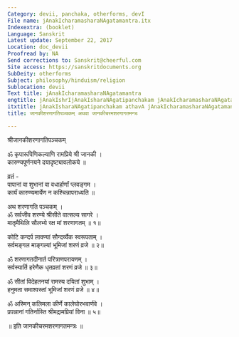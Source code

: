 ```yaml
---
Category: devii, panchaka, otherforms, devI
File name: jAnakIcharamasharaNAgatamantra.itx
Indexextra: (booklet)
Language: Sanskrit
Latest update: September 22, 2017
Location: doc_devii
Proofread by: NA
Send corrections to: Sanskrit@cheerful.com
Site access: https://sanskritdocuments.org
SubDeity: otherforms
Subject: philosophy/hinduism/religion
Sublocation: devii
Text title: jAnakIcharamasharaNAgatamantra
engtitle: jAnakIshrIjAnakIsharaNAgatipanchakam jAnakIcharamasharaNAgatamantra
itxtitle: jAnakIsharaNAgatipanchakam athavA jAnakIcharamasharaNAgatamantraH
title: जानकीशरणागतिपञ्चकम् अथवा जानकीचरमशरणागतमन्त्रः

---
```

  
 श्रीजानकीशरणागतिपञ्चकम्   
  
ॐ कृपारूपिणिकल्याणि रामप्रिये श्री जानकी ।  
कारुण्यपूर्णनयने दयादृष्ट्यावलोकये ॥  
  
व्रतं -  
पापानां वा शुभानां वा वधार्हार्णां प्लवङ्गम ।  
कार्यं कारुण्यमार्येण न कश्चिन्नापराध्यति ॥  
  
अथ शरणागति पञ्चकम् ।  
ॐ सर्वजीव शरण्ये श्रीसीते वात्सल्य सागरे ।  
मातृमैथिलि सौलभ्ये रक्ष मां शरणागतम् ॥ १॥  
  
कोटि कन्दर्प लावण्यां सौन्दर्य्यैक स्वरूपताम् ।  
सर्वमङ्गल माङ्गल्यां भूमिजां शरणं व्रजे ॥ २॥  
  
ॐ शरणागतदीनार्त परित्राणपरायणम् ।  
सर्वस्यार्ति हरेणैक धृतव्रतां शरणं व्रजे ॥ ३॥  
  
ॐ सीतां विदेहतनयां रामस्य दयितां शुभाम् ।  
हनुमता समाश्वस्तां भूमिजां शरणं व्रजे ॥ ४॥  
  
ॐ अस्मिन् कलिमला कीर्णे कालेघोरभवार्णवे ।  
प्रपन्नानां गतिर्नास्ति श्रीमद्रामप्रियां विना ॥ ५॥  
  
॥ इति जानकीचरमशरणागतमन्त्रः ॥  
  
  
  

